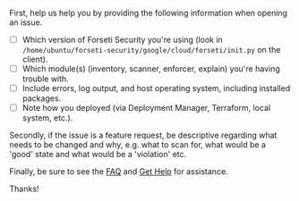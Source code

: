 First, help us help you by providing the following information when opening an issue.

 - [ ] Which version of Forseti Security you're using (look in `/home/ubuntu/forseti-security/google/cloud/forseti/init.py` 
 on the client).
 - [ ] Which module(s) (inventory, scanner, enforcer, explain) you're having trouble with.
 - [ ] Include errors, log output, and host operating system, including installed packages.
 - [ ] Note how you deployed (via Deployment Manager, Terraform, local system, etc.).

Secondly, if the issue is a feature request, be descriptive regarding what needs to be
changed and why, e.g. what to scan for, what would be a 'good' state and what would be
a 'violation' etc.

Finally, be sure to see the [FAQ](https://forsetisecurity.org/docs/latest/faq/) and [Get Help](https://forsetisecurity.org/docs/latest/develop/get-help.html)
for assistance.

Thanks!
